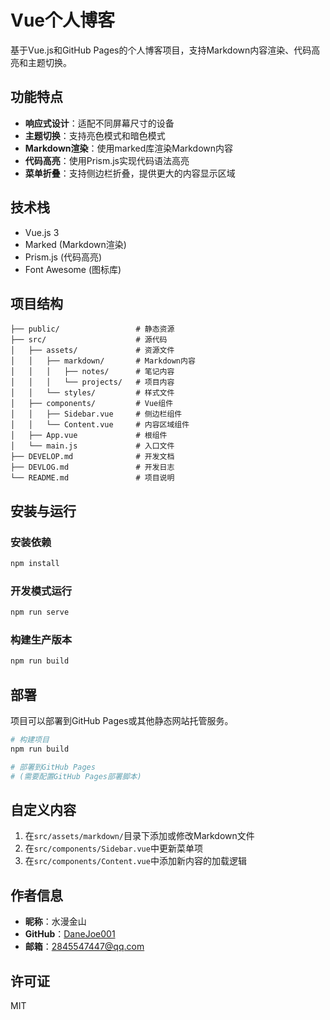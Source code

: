 # Vue个人博客

基于Vue.js和GitHub Pages的个人博客项目，支持Markdown内容渲染、代码高亮和主题切换。

## 功能特点

- **响应式设计**：适配不同屏幕尺寸的设备
- **主题切换**：支持亮色模式和暗色模式
- **Markdown渲染**：使用marked库渲染Markdown内容
- **代码高亮**：使用Prism.js实现代码语法高亮
- **菜单折叠**：支持侧边栏折叠，提供更大的内容显示区域

## 技术栈

- Vue.js 3
- Marked (Markdown渲染)
- Prism.js (代码高亮)
- Font Awesome (图标库)

## 项目结构

```
├── public/                 # 静态资源
├── src/                    # 源代码
│   ├── assets/             # 资源文件
│   │   ├── markdown/       # Markdown内容
│   │   │   ├── notes/      # 笔记内容
│   │   │   └── projects/   # 项目内容
│   │   └── styles/         # 样式文件
│   ├── components/         # Vue组件
│   │   ├── Sidebar.vue     # 侧边栏组件
│   │   └── Content.vue     # 内容区域组件
│   ├── App.vue             # 根组件
│   └── main.js             # 入口文件
├── DEVELOP.md              # 开发文档
├── DEVLOG.md               # 开发日志
└── README.md               # 项目说明
```

## 安装与运行

### 安装依赖

```bash
npm install
```

### 开发模式运行

```bash
npm run serve
```

### 构建生产版本

```bash
npm run build
```

## 部署

项目可以部署到GitHub Pages或其他静态网站托管服务。

```bash
# 构建项目
npm run build

# 部署到GitHub Pages
# (需要配置GitHub Pages部署脚本)
```

## 自定义内容

1. 在`src/assets/markdown/`目录下添加或修改Markdown文件
2. 在`src/components/Sidebar.vue`中更新菜单项
3. 在`src/components/Content.vue`中添加新内容的加载逻辑

## 作者信息

- **昵称**：水漫金山
- **GitHub**：[DaneJoe001](https://github.com/DaneJoe001)
- **邮箱**：2845547447@qq.com

## 许可证

MIT
